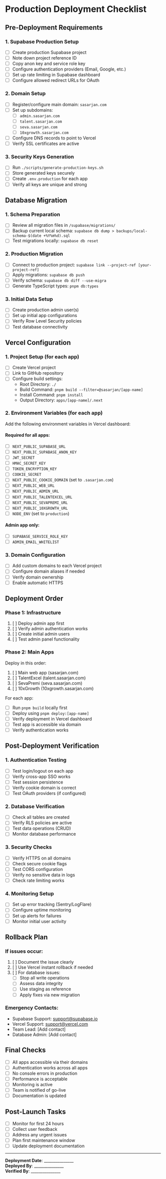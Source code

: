 # Production Deployment Checklist

## Pre-Deployment Requirements

### 1. Supabase Production Setup
- [ ] Create production Supabase project
- [ ] Note down project reference ID
- [ ] Copy anon key and service role key
- [ ] Configure authentication providers (Email, Google, etc.)
- [ ] Set up rate limiting in Supabase dashboard
- [ ] Configure allowed redirect URLs for OAuth

### 2. Domain Setup
- [ ] Register/configure main domain: `sasarjan.com`
- [ ] Set up subdomains:
  - [ ] `admin.sasarjan.com`
  - [ ] `talent.sasarjan.com`
  - [ ] `seva.sasarjan.com`
  - [ ] `10xgrowth.sasarjan.com`
- [ ] Configure DNS records to point to Vercel
- [ ] Verify SSL certificates are active

### 3. Security Keys Generation
- [ ] Run `./scripts/generate-production-keys.sh`
- [ ] Store generated keys securely
- [ ] Create `.env.production` for each app
- [ ] Verify all keys are unique and strong

## Database Migration

### 1. Schema Preparation
- [ ] Review all migration files in `/supabase/migrations/`
- [ ] Backup current local schema: `supabase db dump > backups/local-schema-$(date +%Y%m%d).sql`
- [ ] Test migrations locally: `supabase db reset`

### 2. Production Migration
- [ ] Connect to production project: `supabase link --project-ref [your-project-ref]`
- [ ] Apply migrations: `supabase db push`
- [ ] Verify schema: `supabase db diff --use-migra`
- [ ] Generate TypeScript types: `pnpm db:types`

### 3. Initial Data Setup
- [ ] Create production admin user(s)
- [ ] Set up initial app configurations
- [ ] Verify Row Level Security policies
- [ ] Test database connectivity

## Vercel Configuration

### 1. Project Setup (for each app)
- [ ] Create Vercel project
- [ ] Link to GitHub repository
- [ ] Configure build settings:
  - Root Directory: `./`
  - Build Command: `pnpm build --filter=@sasarjan/[app-name]`
  - Install Command: `pnpm install`
  - Output Directory: `apps/[app-name]/.next`

### 2. Environment Variables (for each app)
Add the following environment variables in Vercel dashboard:

#### Required for all apps:
- [ ] `NEXT_PUBLIC_SUPABASE_URL`
- [ ] `NEXT_PUBLIC_SUPABASE_ANON_KEY`
- [ ] `JWT_SECRET`
- [ ] `HMAC_SECRET_KEY`
- [ ] `TOKEN_ENCRYPTION_KEY`
- [ ] `COOKIE_SECRET`
- [ ] `NEXT_PUBLIC_COOKIE_DOMAIN` (set to `.sasarjan.com`)
- [ ] `NEXT_PUBLIC_WEB_URL`
- [ ] `NEXT_PUBLIC_ADMIN_URL`
- [ ] `NEXT_PUBLIC_TALENTEXCEL_URL`
- [ ] `NEXT_PUBLIC_SEVAPREMI_URL`
- [ ] `NEXT_PUBLIC_10XGROWTH_URL`
- [ ] `NODE_ENV` (set to `production`)

#### Admin app only:
- [ ] `SUPABASE_SERVICE_ROLE_KEY`
- [ ] `ADMIN_EMAIL_WHITELIST`

### 3. Domain Configuration
- [ ] Add custom domains to each Vercel project
- [ ] Configure domain aliases if needed
- [ ] Verify domain ownership
- [ ] Enable automatic HTTPS

## Deployment Order

### Phase 1: Infrastructure
1. [ ] Deploy admin app first
2. [ ] Verify admin authentication works
3. [ ] Create initial admin users
4. [ ] Test admin panel functionality

### Phase 2: Main Apps
Deploy in this order:
1. [ ] Main web app (sasarjan.com)
2. [ ] TalentExcel (talent.sasarjan.com)
3. [ ] SevaPremi (seva.sasarjan.com)
4. [ ] 10xGrowth (10xgrowth.sasarjan.com)

For each app:
- [ ] Run `pnpm build` locally first
- [ ] Deploy using `pnpm deploy:[app-name]`
- [ ] Verify deployment in Vercel dashboard
- [ ] Test app is accessible via domain
- [ ] Verify authentication works

## Post-Deployment Verification

### 1. Authentication Testing
- [ ] Test login/logout on each app
- [ ] Verify cross-app SSO works
- [ ] Test session persistence
- [ ] Verify cookie domain is correct
- [ ] Test OAuth providers (if configured)

### 2. Database Verification
- [ ] Check all tables are created
- [ ] Verify RLS policies are active
- [ ] Test data operations (CRUD)
- [ ] Monitor database performance

### 3. Security Checks
- [ ] Verify HTTPS on all domains
- [ ] Check secure cookie flags
- [ ] Test CORS configuration
- [ ] Verify no sensitive data in logs
- [ ] Check rate limiting works

### 4. Monitoring Setup
- [ ] Set up error tracking (Sentry/LogFlare)
- [ ] Configure uptime monitoring
- [ ] Set up alerts for failures
- [ ] Monitor initial user activity

## Rollback Plan

### If issues occur:
1. [ ] Document the issue clearly
2. [ ] Use Vercel instant rollback if needed
3. [ ] For database issues:
   - [ ] Stop all write operations
   - [ ] Assess data integrity
   - [ ] Use staging as reference
   - [ ] Apply fixes via new migration

### Emergency Contacts:
- Supabase Support: support@supabase.io
- Vercel Support: support@vercel.com
- Team Lead: [Add contact]
- Database Admin: [Add contact]

## Final Checks

- [ ] All apps accessible via their domains
- [ ] Authentication works across all apps
- [ ] No console errors in production
- [ ] Performance is acceptable
- [ ] Monitoring is active
- [ ] Team is notified of go-live
- [ ] Documentation is updated

## Post-Launch Tasks

- [ ] Monitor for first 24 hours
- [ ] Collect user feedback
- [ ] Address any urgent issues
- [ ] Plan first maintenance window
- [ ] Update deployment documentation

---

**Deployment Date**: _______________  
**Deployed By**: _______________  
**Verified By**: _______________